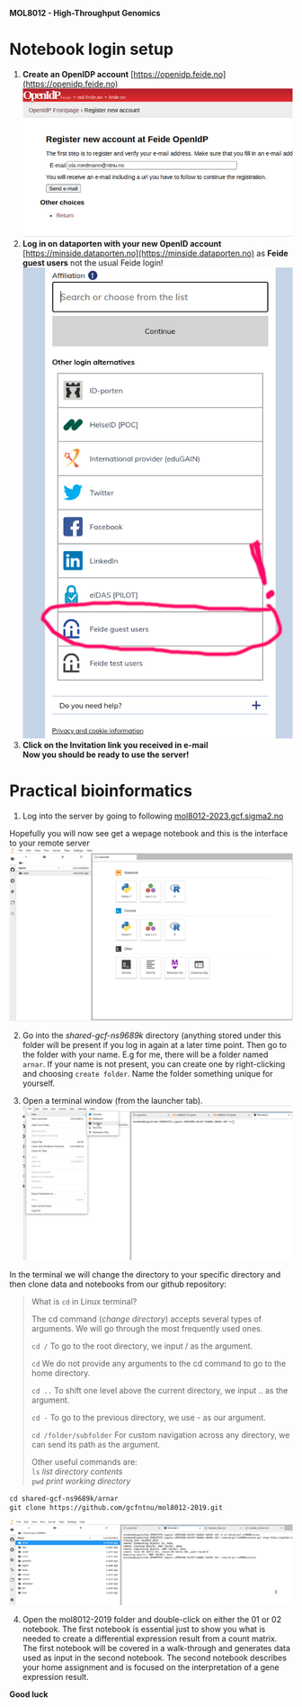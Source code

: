 **MOL8012 - High-Throughput Genomics**

# Notebook login setup
1) **Create an OpenIDP account** [https://openidp.feide.no](https://openidp.feide.no)
![alt text](screenshots/openid.png)
2) **Log in on dataporten with your new OpenID account** [https://minside.dataporten.no](https://minside.dataporten.no) as **Feide guest users** not the usual Feide login!
![alt text](screenshots/feide_guest.png)
3) **Click on the Invitation link you received in e-mail**     
**Now you should be ready to use the server!**  



# Practical bioinformatics

1. Log into the server by going to following [mol8012-2023.gcf.sigma2.no](https://mol8012-2023.gcf.sigma2.no)


Hopefully you will now see get a wepage notebook and this is the interface to your remote server
![alt text](screenshots/login.png)

2. Go into the *shared-gcf-ns9689k* directory (anything stored under this folder will be present if you log in again at a later time point. Then go to the folder with your name. E.g for me, there will be a folder named `arnar`. If your name is not present, you can create one by right-clicking and choosing `create folder`. Name the folder something unique for yourself.

3. Open a terminal window (from the launcher tab).
![alt text](screenshots/terminal.png)

In the terminal we will change the directory to your specific directory and then clone data and notebooks from our github repository:
>What is `cd` in Linux terminal?
>
>The cd command (_change directory_) accepts several types of arguments. We will go through the most frequently used ones.
>
> `cd /`
>To go to the root directory, we input / as the argument.
>
> `cd`
>We do not provide any arguments to the cd command to go to the home directory.
>
> `cd ..`
>To shift one level above the current directory, we input .. as the argument.
>
> `cd -`
>To go to the previous directory, we use - as our argument.
>
> `cd /folder/subfolder`
>For custom navigation across any directory, we can send its path as the argument.
>
> Other useful commands are:  
>  `ls` 
>_list directory contents_  
> `pwd`
>_print working directory_
```
cd shared-gcf-ns9689k/arnar
git clone https://github.com/gcfntnu/mol8012-2019.git
```

![alt text](screenshots/git_clone.png)


4. Open the mol8012-2019 folder and double-click on either the 01 or 02 notebook. The first notebook is essential just to show you what is needed to create a differential expression result from a count matrix. The first notebook will be covered in a walk-through and generates data used as input in the second notebook. The second notebook describes your home assignment and is focused on the interpretation of a gene expression result.

**Good luck**
